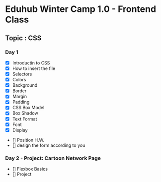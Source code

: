 # Eduhub Winter Camp 1.0 - Frontend Class

## Topic : CSS

### Day 1

- [x] Introductin to CSS
- [x] How to insert the file
- [x] Selectors
- [x] Colors
- [x] Background
- [x] Border
- [x] Margin
- [x] Padding
- [x] CSS Box Model
- [x] Box Shadow
- [x] Text Format
- [x] Font
- [x] Display
- [] Position H.W.
- [] design the form according to you

### Day 2 - Project: Cartoon Network Page

- [] Flexbox Basics
- [] Project